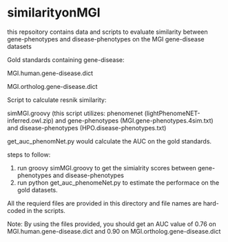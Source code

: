# similarityonMGI
this repsoitory contains data and scripts to evaluate similarity between gene-phenotypes and disease-phenotypes on the MGI gene-disease datasets

Gold standards containing gene-disease:

MGI.human.gene-disease.dict 	

MGI.ortholog.gene-disease.dict

Script to calculate resnik similarity:

simMGI.groovy   (this script utilizes: phenomenet (lightPhenomeNET-inferred.owl.zip) and gene-phenotypes (MGI.gene-phenotypes.4sim.txt) and disease-phenotypes (HPO.disease-phenotypes.txt)


get_auc_phenomNet.py would calculate the AUC on the gold standards.


steps to follow:
1. run groovy simMGI.groovy to get the simialrity scores between gene-phenotypes and disease-phenotypes
2. run python get_auc_phenomeNet.py to estimate the performace on the gold datasets.

All the requierd files are provided in this directory and file names are hard-coded in the scripts.

Note: By using the files provided, you should get an AUC value of 0.76 on  MGI.human.gene-disease.dict and 0.90 on MGI.ortholog.gene-disease.dict
